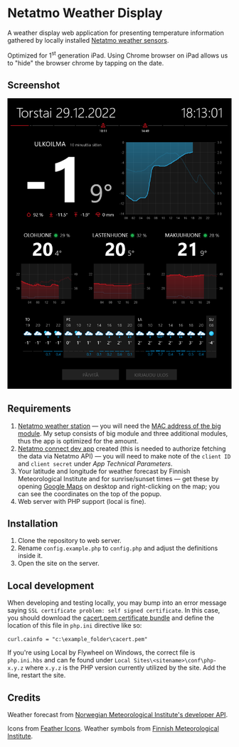 # Netatmo Weather Display

A weather display web application for presenting temperature information gathered by locally installed [Netatmo weather sensors](https://www.netatmo.com/en-eu/weather/weatherstation).

Optimized for 1<sup>st</sup> generation iPad. Using Chrome browser on iPad allows us to "hide" the browser chrome by tapping on the date. 

## Screenshot

![Screenshot of the Netatmo Weather Display](screenshot.png)

## Requirements

1. [Netatmo weather station](https://www.netatmo.com/en-eu/weather/weatherstation) — you will need the [MAC address of the big module](https://helpcenter.netatmo.com/en-us/smart-home-weather-station-and-accessories/product-interactions/how-do-i-find-my-products-serial-number-or-its-mac-address). My setup consists of big module and three additional modules, thus the app is optimized for the amount.
1. [Netatmo connect dev app](https://dev.netatmo.com/apps/createanapp) created (this is needed to authorize fetching the data via Netatmo API) — you will need to make note of the `client ID` and `client secret` under _App Technical Parameters_.
1. Your latitude and longitude for weather forecast by Finnish Meteorological Institute and for sunrise/sunset times — get these by opening [Google Maps](https://www.google.com/maps) on desktop and right-clicking on the map; you can see the coordinates on the top of the popup. 
1. Web server with PHP support (local is fine).

## Installation

1. Clone the repository to web server.
1. Rename `config.example.php` to `config.php` and adjust the definitions inside it.
1. Open the site on the server.

## Local development

When developing and testing locally, you may bump into an error message saying `SSL certificate problem: self signed certificate`. In this case, you should download the [cacert.pem certificate bundle](https://curl.se/ca/cacert.pem) and define the location of this file in `php.ini` directive like so:
```
curl.cainfo = "c:\example_folder\cacert.pem"
``` 
If you're using Local by Flywheel on Windows, the correct file is `php.ini.hbs` and can fe found under `Local Sites\<sitename>\conf\php-x.y.z` where `x.y.z` is the PHP version currently utilized by the site. Add the line, restart the site.  

## Credits

Weather forecast from [Norwegian Meteorological Institute's developer API](https://developer.yr.no/doc/GettingStarted/).

Icons from [Feather Icons](https://feathericons.com/). Weather symbols from [Finnish Meteorological Institute](https://www.ilmatieteenlaitos.fi/saamerkkien-selitykset).
